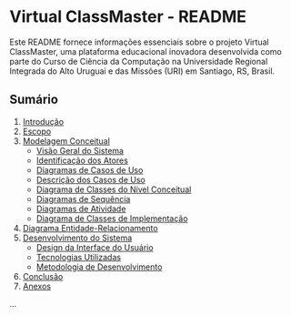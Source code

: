 # Virtual ClassMaster - README

Este README fornece informações essenciais sobre o projeto Virtual ClassMaster, uma plataforma educacional inovadora desenvolvida como parte do Curso de Ciência da Computação na Universidade Regional Integrada do Alto Uruguai e das Missões (URI) em Santiago, RS, Brasil.

## Sumário

1. [Introdução](#1-introdução)
2. [Escopo](#2-escopo)
3. [Modelagem Conceitual](#3-modelagem-conceitual)
   - [Visão Geral do Sistema](#31-visão-geral-do-sistema)
   - [Identificação dos Atores](#32-identificação-dos-atores)
   - [Diagramas de Casos de Uso](#33-diagramas-de-casos-de-uso)
   - [Descrição dos Casos de Uso](#34-descrição-dos-casos-de-uso)
   - [Diagrama de Classes do Nível Conceitual](#35-diagrama-de-classes-do-nível-conceitual)
   - [Diagramas de Sequência](#36-diagramas-de-sequência)
   - [Diagramas de Atividade](#37-diagramas-de-atividade)
   - [Diagrama de Classes de Implementação](#38-diagrama-de-classes-de-implementação)
4. [Diagrama Entidade-Relacionamento](#4-diagrama-entidade-relacionamento)
5. [Desenvolvimento do Sistema](#5-desenvolvimento-do-sistema)
   - [Design da Interface do Usuário](#51-design-da-interface-do-usuário)
   - [Tecnologias Utilizadas](#52-tecnologias-utilizadas)
   - [Metodologia de Desenvolvimento](#53-metodologia-de-desenvolvimento)
6. [Conclusão](#6-conclusão)
7. [Anexos](#7-anexos)

...

